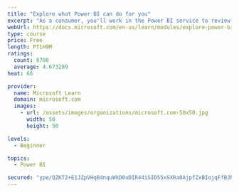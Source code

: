 ```yaml
---
title: "Explore what Power BI can do for you"
excerpt: "As a consumer, you'll work in the Power BI service to review and interact with content that has been shared with you. This module provides the foundational information that you need to work effectively in the Power BI service."
webUrl: https://docs.microsoft.com/en-us/learn/modules/explore-power-bi-service/
type: course
price: Free
length: PT1H9M
ratings:
  count: 8708
  average: 4.673289
heat: 66

provider:
  name: Microsoft Learn
  domain: microsoft.com
  images:
    - url: /assets/images/organizations/microsoft.com-50x50.jpg
      width: 50
      height: 50

levels:
  - Beginner

topics:
  - Power BI

secured: "ype/QZKT2+E1JZpVHqB4nquWkD0uDIR44iSID55xSXRa0AjpfZxBIojqFfBJNFun5J30NHYiA9W/0h5xNsIpLHdilpfmbvgOB/6pX+YosuBQVIJw9wPRbpLc/XI8nlmZYZMcoN5KHatNJxJwh9ypc1s21IaoZdR/w26S5+fE3232zRsgTvwW0tgKg/t/POQgBSLKp4Jfp/RpjwoNlsBbDcI2t83OSI5+n1olDr7eZQujuwnrDccSjo8Uh0PDXEGpRhubgKPtR2jquiDxl8ks+ahAUgxiTbTwI+r2IDI1x1cLY4kQU0nGYVr8CJ/rO/CvdoPJVkFBHEKebPBxqGEGGVRLK0mEIIRDrgaXvRpiKwwc5allMDZLYQaQ3/+YYsWmttjhpBgD3s7Vw5xydpgwZh0Ct57wBRHyZ7TdX+f4SGQ=;6fo6LoEA/HBzBReWJVSqFw=="
---
```


